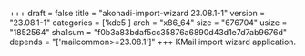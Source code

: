 +++
draft = false
title = "akonadi-import-wizard 23.08.1-1"
version = "23.08.1-1"
categories = ['kde5']
arch = "x86_64"
size = "676704"
usize = "1852564"
sha1sum = "f0b3a83bdaf5cc35876a6890d43d1e7d7ab9676d"
depends = "['mailcommon>=23.08.1']"
+++
KMail import wizard application.